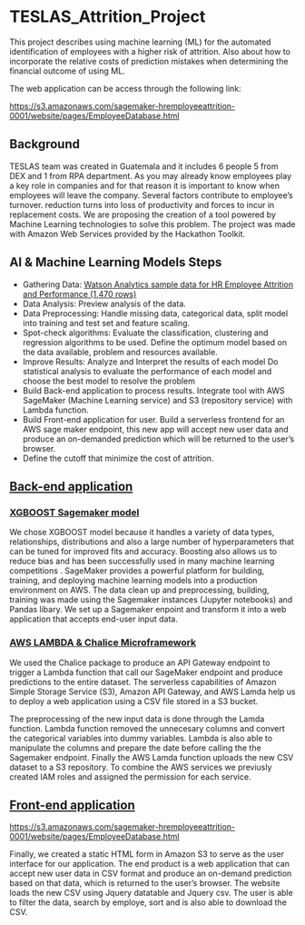 # TESLAS_Attrition_Project

This project describes using machine learning (ML) for the automated identification of employees with a higher risk of attrition. Also about how to incorporate the relative costs of prediction mistakes when determining the financial outcome of using ML.

The web application can be access through the following link:

https://s3.amazonaws.com/sagemaker-hremployeeattrition-0001/website/pages/EmployeeDatabase.html

## Background

TESLAS team was created in Guatemala and it includes 6 people 5 from DEX and 1 from RPA department. As you may already know employees play a key role in companies and for that reason it is important to know when employees will leave the company. Several factors contribute to employee’s turnover. reduction turns into loss of productivity and forces to incur in replacement costs.
We are proposing the creation of a tool powered by Machine Learning technologies to solve this problem.  The project was made with Amazon Web Services provided by the Hackathon Toolkit. 


## AI & Machine Learning Models Steps

* Gathering Data: [Watson Analytics sample data for HR Employee Attrition and Performance (1,470 rows)](https://github.com/Manuelsdepaz/TESLAS_HR_Attrition_Project/tree/test/HR%20Attrition%20Sample%20Data)
*	Data Analysis: Preview analysis of the data.
*	Data Preprocessing: Handle missing data, categorical data, split model into training and test set and feature scaling.
*	Spot-check algorithms:  Evaluate the classification, clustering and regression algorithms to be used. Define the optimum model based on the data available, problem and resources available.
*	Improve Results: Analyze and Interpret the results of each model Do statistical analysis to evaluate the performance of each model and choose the best model to resolve the problem
*	Build Back-end application to process results. Integrate tool with AWS SageMaker (Machine Learning service) and S3 (repository service) with Lambda function.
*	Build Front-end application for user. Build a serverless frontend for an AWS sage maker endpoint, this new app will accept new user data and produce an on-demanded prediction which will be returned to the user’s browser.
*	Define the cutoff that minimize the cost of attrition.

## [Back-end application](https://github.com/Manuelsdepaz/TESLAS_HR_Attrition_Project/tree/test/Back-End)

### [XGBOOST Sagemaker model](https://github.com/Manuelsdepaz/TESLAS_HR_Attrition_Project/tree/test/Back-End/Sage%20Maker%20Model)

We chose XGBOOST model because it handles a variety of data types, relationships, distributions and also  a  large number of hyperparameters that can be tuned for improved fits and accuracy. Boosting also allows us to reduce bias and has been successfully used in many machine learning competitions . 
SageMaker provides a powerful platform for building, training, and deploying machine learning models into a production environment on AWS. The data clean up and preprocessing, building, training was made using the Sagemaker instances (Jupyter notebooks) and Pandas libary. We set up a Sagemaker enpoint and transform it into a web application that accepts end-user input data.
  
### [AWS LAMBDA & Chalice Microframework](https://github.com/Manuelsdepaz/TESLAS_HR_Attrition_Project/tree/test/Back-End/AWS%20Lamda%20Function%20-%20Chalice%20Package)

We used the Chalice package to produce an API Gateway endpoint to trigger a Lambda function that call our SageMaker endpoint and produce  predictions to the entire dataset. The serverless capabilities of Amazon Simple Storage Service (S3), Amazon API Gateway, and AWS Lamda help us to deploy a  web application using a CSV file stored in a S3 bucket.

The preprocessing of the new input data is done through the Lamda function. Lambda function removed the unnecesary columns and convert the categorical variables into dummy variables. Lambda is also able to manipulate the columns and prepare the date before calling the the Sagemaker endpoint. Finally the AWS Lamda function uploads the new CSV dataset to a S3 repository. To combine the AWS services we previusly created IAM roles and assigned the permission for each service.


## [Front-end application](https://github.com/Manuelsdepaz/TESLAS_HR_Attrition_Project/tree/test/Front-End)

https://s3.amazonaws.com/sagemaker-hremployeeattrition-0001/website/pages/EmployeeDatabase.html

Finally, we created a static HTML form in Amazon S3 to serve as the user interface for our application. The end product is a web application that can accept new user data in CSV format and produce an on-demand prediction based on that data, which is returned to the user’s browser.  The website loads the new CSV using Jquery datatable and Jquery csv. The user is able to filter the data, search by employe, sort and is also able to download the CSV.

